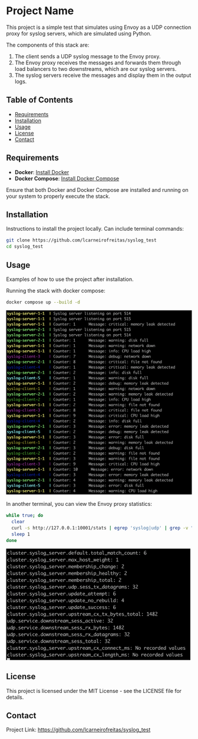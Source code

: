 # Project Name

This project is a simple test that simulates using Envoy as a UDP connection proxy for syslog servers, which are simulated using Python.

The components of this stack are:

1. The client sends a UDP syslog message to the Envoy proxy.
2. The Envoy proxy receives the messages and forwards them through load balancers to two downstreams, which are our syslog servers.
3. The syslog servers receive the messages and display them in the output logs.

## Table of Contents

- [Requirements](#requirements)
- [Installation](#installation)
- [Usage](#usage)
- [License](#license)
- [Contact](#contact)

## Requirements

- **Docker**: [Install Docker](https://docs.docker.com/get-docker/)
- **Docker Compose**: [Install Docker Compose](https://docs.docker.com/compose/install/)

Ensure that both Docker and Docker Compose are installed and running on your system to properly execute the stack.

## Installation

Instructions to install the project locally. Can include terminal commands:

```bash
git clone https://github.com/lcarneirofreitas/syslog_test
cd syslog_test
```

## Usage

Examples of how to use the project after installation.

Running the stack with docker compose:

```bash
docker compose up --build -d
```

<img src="images/1.png" alt="Diagram 1" width="600"/>

In another terminal, you can view the Envoy proxy statistics:

```bash
while true; do
  clear
  curl -s http://127.0.0.1:10001/stats | egrep 'syslog|udp' | grep -v "\: 0"
  sleep 1
done
```

<img src="images/2.png" alt="Diagram 2" width="500"/>

## License

This project is licensed under the MIT License - see the LICENSE file for details.

## Contact

Project Link: https://github.com/lcarneirofreitas/syslog_test





